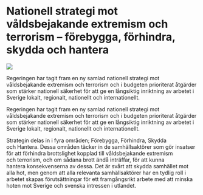 # Nationell strategi mot våldsbejakande extremism och terrorism – förebygga, förhindra, skydda och hantera

![](/contentassets/e30421686167432d87cfb77fbe2a6dad/miniatyrbild-skrivelse---uppdaterad.png?width=150&quality=85)

Regeringen har tagit fram en ny samlad nationell strategi mot våldsbejakande extremism och terrorism och i budgeten prioriterat åtgärder som stärker nationell säkerhet för att ge en långsiktig inriktning av arbetet i Sverige lokalt, regionalt, nationellt och internationellt.

Regeringen har tagit fram en ny samlad nationell strategi mot våldsbejakande extremism och terrorism och i budgeten prioriterat åtgärder som stärker nationell säkerhet för att ge en långsiktig inriktning av arbetet i Sverige lokalt, regionalt, nationellt och internationellt.

Strategin delas in i fyra områden; Förebygga, Förhindra, Skydda och Hantera. Dessa områden täcker in de samhällsaktörer som gör insatser för att förhindra brottslighet kopplad till våldsbejakande extremism och terrorism, och om sådana brott ändå inträffar, för att kunna hantera konsekvenserna av dessa. Det är svårt att skydda samhället mot alla hot, men genom att alla relevanta samhällsaktörer har en tydlig roll i arbetet skapas förutsättningar för ett framgångsrikt arbete med att minska hoten mot Sverige och svenska intressen i utlandet.
